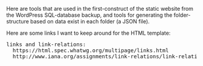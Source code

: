Here are tools that are used in the first-construct of the static website from the WordPress SQL-database backup, 
and tools for generating the folder-structure based on data exist in each folder (a JSON file).

Here are some links I want to keep around for the HTML template: 
<pre>
links and link-relations:
  https://html.spec.whatwg.org/multipage/links.html
  http://www.iana.org/assignments/link-relations/link-relations.xhtml
</pre>
